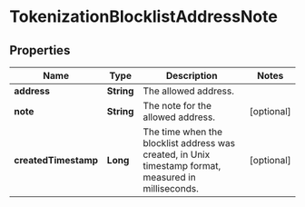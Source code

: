 

# TokenizationBlocklistAddressNote


## Properties

| Name | Type | Description | Notes |
|------------ | ------------- | ------------- | -------------|
|**address** | **String** | The allowed address. |  |
|**note** | **String** | The note for the allowed address. |  [optional] |
|**createdTimestamp** | **Long** | The time when the blocklist address was created, in Unix timestamp format, measured in milliseconds. |  [optional] |



